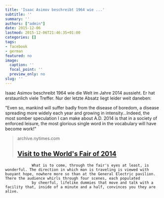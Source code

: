 ```yaml
---
title: 'Isaac Asimov beschreibt 1964 wie ...'
subtitle: ''
summary: ''
authors: ["admin"]
date: 2015-12-06
lastmod: 2015-12-06T21:46:35+01:00
categories: []
tags:
- facebook
- german
featured: no
image:
  caption: ''
  focal_point: ''
  preview_only: no
slug: ''
---
```

Isaac Asimov beschreibt 1964 wie die Welt im Jahre 2014 aussieht. Er hat erstaunlich viele Treffer. Nur der letzte Absatz liegt leider weit daneben:

"Even so, mankind will suffer badly from the disease of boredom, a disease spreading more widely each year and growing in intensity...Indeed, the most somber speculation I can make about A.D. 2014 is that in a society of enforced leisure, the most glorious single word in the vocabulary will have become work!"
> archive.nytimes.com
> ## [Visit to the World's Fair of 2014](http://www.nytimes.com/books/97/03/23/lifetimes/asi-v-fair.html)
>
>
                What is to come, through the fair's eyes at least, is wonderful. The direction in which man is traveling is viewed with buoyant hope, nowhere more so than at the General Electric pavilion. There the audience whirls through four scenes, each populated
                by cheerful, lifelike dummies that move and talk with a facility that, inside of a minute and a half, convinces you they are alive.
            


